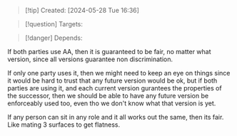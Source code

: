 
>[!tip] Created: [2024-05-28 Tue 16:36]

>[!question] Targets: 

>[!danger] Depends: 

If both parties use AA, then it is guaranteed to be fair, no matter what version, since all versions guarantee non discrimination.

If only one party uses it, then we might need to keep an eye on things since it would be hard to trust that any future version would be ok, but if both parties are using it, and each current version gurantees the properties of the successor, then we should be able to have any future version be enforceably used too, even tho we don't know what that version is yet.

If any person can sit in any role and it all works out the same, then its fair.  Like mating 3 surfaces to get flatness.